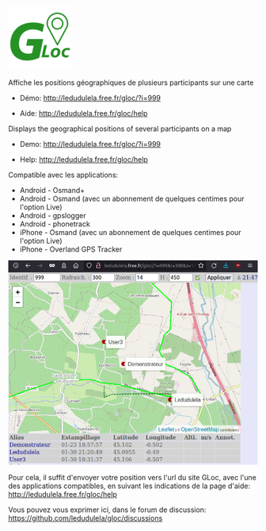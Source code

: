 ![screenshot](https://github.com/ledudulela/gloc/blob/main/gloc_logo.png)

Affiche les positions géographiques de plusieurs participants sur une carte 

- Démo: http://ledudulela.free.fr/gloc/?i=999

- Aide: http://ledudulela.free.fr/gloc/help

Displays the geographical positions of several participants on a map

- Demo: http://ledudulela.free.fr/gloc/?i=999

- Help: http://ledudulela.free.fr/gloc/help


Compatible avec les applications:
- Android - Osmand+
- Android - Osmand (avec un abonnement de quelques centimes pour l'option Live)
- Android - gpslogger
- Android - phonetrack
- iPhone - Osmand (avec un abonnement de quelques centimes pour l'option Live)
- iPhone - Overland GPS Tracker 

![screenshot](https://github.com/ledudulela/gloc/blob/main/gloc_screenshot.png)

Pour cela, il suffit d'envoyer votre position vers l'url du site GLoc, avec l'une des applications compatibles, en suivant les indications de la page d'aide: http://ledudulela.free.fr/gloc/help

Vous pouvez vous exprimer ici, dans le forum de discussion: https://github.com/ledudulela/gloc/discussions
